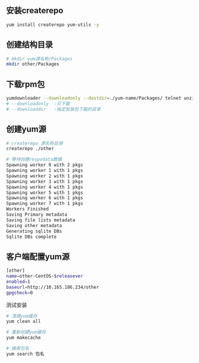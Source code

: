 ## 安装createrepo

```bash
yum install createrepo yum-utils -y
```



## 创建结构目录

```bash
# mkdir yum源名称/Packages
mkdir other/Packages
```





## 下载rpm包

```bash
yumdownloader --downloadonly --destdir=./yum-name/Packages/ telnet unzip libaio pcre-devel openssl openssl-devel
# --downloadonly  :只下载
# --downloaddir   :指定安装包下载的目录
```



## 创建yum源

```bash
# createrepo 源名称目录
createrepo ./other

# 等待创建respodata数据
Spawning worker 0 with 2 pkgs
Spawning worker 1 with 1 pkgs
Spawning worker 2 with 1 pkgs
Spawning worker 3 with 1 pkgs
Spawning worker 4 with 1 pkgs
Spawning worker 5 with 1 pkgs
Spawning worker 6 with 1 pkgs
Spawning worker 7 with 1 pkgs
Workers Finished
Saving Primary metadata
Saving file lists metadata
Saving other metadata
Generating sqlite DBs
Sqlite DBs complete
```



## 客户端配置yum源

```bash
[other]
name=other-CentOS-$releasever
enabled=1
baseurl=http://10.165.186.234/other
gpgcheck=0
```



测试安装

```bash
# 清理yum缓存
yum clean all

# 重新创建yum缓存
yum makecache

# 搜索包名
yum search 包名
```